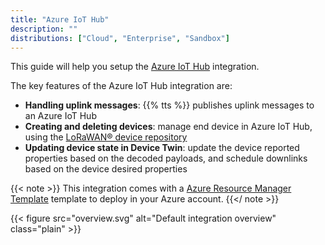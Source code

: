 ```yaml
---
title: "Azure IoT Hub"
description: ""
distributions: ["Cloud", "Enterprise", "Sandbox"]
---
```


This guide will help you setup the [Azure IoT Hub](https://azure.microsoft.com/en-us/services/iot-hub/) integration.

The key features of the Azure IoT Hub integration are:

- **Handling uplink messages**: {{% tts %}} publishes uplink messages to an Azure IoT Hub
- **Creating and deleting devices**: manage end device in Azure IoT Hub, using the [LoRaWAN® device repository](https://github.com/TheThingsNetwork/lorawan-devices)
- **Updating device state in Device Twin**: update the device reported properties based on the decoded payloads, and schedule downlinks based on the device desired properties

{{< note >}} This integration comes with a [Azure Resource Manager Template](https://azure.microsoft.com/en-us/services/arm-templates/) template to deploy in your Azure account. {{</ note >}}

{{< figure src="overview.svg" alt="Default integration overview" class="plain" >}}
